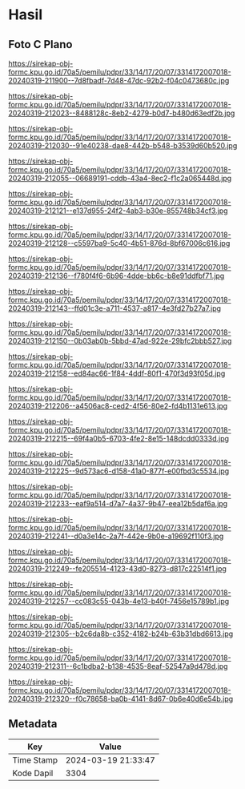 # Hasil

## Foto C Plano

https://sirekap-obj-formc.kpu.go.id/70a5/pemilu/pdpr/33/14/17/20/07/3314172007018-20240319-211900--7d8fbadf-7d48-47dc-92b2-f04c0473680c.jpg

https://sirekap-obj-formc.kpu.go.id/70a5/pemilu/pdpr/33/14/17/20/07/3314172007018-20240319-212023--8488128c-8eb2-4279-b0d7-b480d63edf2b.jpg

https://sirekap-obj-formc.kpu.go.id/70a5/pemilu/pdpr/33/14/17/20/07/3314172007018-20240319-212030--91e40238-dae8-442b-b548-b3539d60b520.jpg

https://sirekap-obj-formc.kpu.go.id/70a5/pemilu/pdpr/33/14/17/20/07/3314172007018-20240319-212055--06689191-cddb-43a4-8ec2-f1c2a065448d.jpg

https://sirekap-obj-formc.kpu.go.id/70a5/pemilu/pdpr/33/14/17/20/07/3314172007018-20240319-212121--e137d955-24f2-4ab3-b30e-855748b34cf3.jpg

https://sirekap-obj-formc.kpu.go.id/70a5/pemilu/pdpr/33/14/17/20/07/3314172007018-20240319-212128--c5597ba9-5c40-4b51-876d-8bf67006c616.jpg

https://sirekap-obj-formc.kpu.go.id/70a5/pemilu/pdpr/33/14/17/20/07/3314172007018-20240319-212136--f780f4f6-6b96-4dde-bb6c-b8e91ddfbf71.jpg

https://sirekap-obj-formc.kpu.go.id/70a5/pemilu/pdpr/33/14/17/20/07/3314172007018-20240319-212143--ffd01c3e-a711-4537-a817-4e3fd27b27a7.jpg

https://sirekap-obj-formc.kpu.go.id/70a5/pemilu/pdpr/33/14/17/20/07/3314172007018-20240319-212150--0b03ab0b-5bbd-47ad-922e-29bfc2bbb527.jpg

https://sirekap-obj-formc.kpu.go.id/70a5/pemilu/pdpr/33/14/17/20/07/3314172007018-20240319-212158--ed84ac66-1f84-4ddf-80f1-470f3d93f05d.jpg

https://sirekap-obj-formc.kpu.go.id/70a5/pemilu/pdpr/33/14/17/20/07/3314172007018-20240319-212206--a4506ac8-ced2-4f56-80e2-fd4b1131e613.jpg

https://sirekap-obj-formc.kpu.go.id/70a5/pemilu/pdpr/33/14/17/20/07/3314172007018-20240319-212215--69f4a0b5-6703-4fe2-8e15-148dcdd0333d.jpg

https://sirekap-obj-formc.kpu.go.id/70a5/pemilu/pdpr/33/14/17/20/07/3314172007018-20240319-212225--9d573ac6-d158-41a0-877f-e00fbd3c5534.jpg

https://sirekap-obj-formc.kpu.go.id/70a5/pemilu/pdpr/33/14/17/20/07/3314172007018-20240319-212233--eaf9a514-d7a7-4a37-9b47-eea12b5daf6a.jpg

https://sirekap-obj-formc.kpu.go.id/70a5/pemilu/pdpr/33/14/17/20/07/3314172007018-20240319-212241--d0a3e14c-2a7f-442e-9b0e-a19692f110f3.jpg

https://sirekap-obj-formc.kpu.go.id/70a5/pemilu/pdpr/33/14/17/20/07/3314172007018-20240319-212249--fe205514-4123-43d0-8273-d817c22514f1.jpg

https://sirekap-obj-formc.kpu.go.id/70a5/pemilu/pdpr/33/14/17/20/07/3314172007018-20240319-212257--cc083c55-043b-4e13-b40f-7456e15789b1.jpg

https://sirekap-obj-formc.kpu.go.id/70a5/pemilu/pdpr/33/14/17/20/07/3314172007018-20240319-212305--b2c6da8b-c352-4182-b24b-63b31dbd6613.jpg

https://sirekap-obj-formc.kpu.go.id/70a5/pemilu/pdpr/33/14/17/20/07/3314172007018-20240319-212311--6c1bdba2-b138-4535-8eaf-52547a9d478d.jpg

https://sirekap-obj-formc.kpu.go.id/70a5/pemilu/pdpr/33/14/17/20/07/3314172007018-20240319-212320--f0c78658-ba0b-4141-8d67-0b6e40d6e54b.jpg


## Metadata

| Key        | Value               |
| ---------- | ------------------- |
| Time Stamp | 2024-03-19 21:33:47 |
| Kode Dapil | 3304                |



